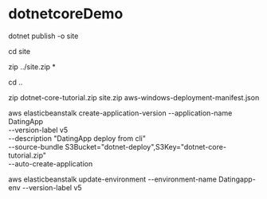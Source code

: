 # dotnetcoreDemo

dotnet publish -o site

cd site

zip ../site.zip *

cd ..

zip dotnet-core-tutorial.zip site.zip aws-windows-deployment-manifest.json


aws elasticbeanstalk create-application-version --application-name DatingApp \
--version-label v5 \
--description "DatingApp deploy from cli" \
--source-bundle S3Bucket="dotnet-deploy",S3Key="dotnet-core-tutorial.zip" \
--auto-create-application

aws elasticbeanstalk update-environment --environment-name Datingapp-env --version-label v5
